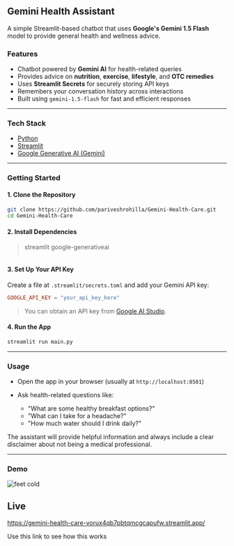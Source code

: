 ## Gemini Health Assistant

A simple Streamlit-based chatbot that uses **Google's Gemini 1.5 Flash** model to provide general health and wellness advice.

### Features

* Chatbot powered by **Gemini AI** for health-related queries
* Provides advice on **nutrition**, **exercise**, **lifestyle**, and **OTC remedies**
* Uses **Streamlit Secrets** for securely storing API keys
* Remembers your conversation history across interactions
* Built using `gemini-1.5-flash` for fast and efficient responses

---

### Tech Stack

* [Python](https://www.python.org/)
* [Streamlit](https://streamlit.io/)
* [Google Generative AI (Gemini)](https://ai.google.dev/)

---

### Getting Started

#### 1. Clone the Repository

```bash
git clone https://github.com/pariveshrohilla/Gemini-Health-Care.git
cd Gemini-Health-Care
```

#### 2. Install Dependencies

> streamlit
> google-generativeai
> ```

#### 3. Set Up Your API Key

Create a file at `.streamlit/secrets.toml` and add your Gemini API key:

```toml
GOOGLE_API_KEY = "your_api_key_here"
```

> You can obtain an API key from [Google AI Studio](https://makersuite.google.com/app/apikey).

#### 4. Run the App

```bash
streamlit run main.py
```

---

### Usage

* Open the app in your browser (usually at `http://localhost:8501`)
* Ask health-related questions like:

  * "What are some healthy breakfast options?"
  * "What can I take for a headache?"
  * "How much water should I drink daily?"

The assistant will provide helpful information and always include a clear disclaimer about not being a medical professional.

---

### Demo

![feet cold](https://github.com/user-attachments/assets/87c8ee60-0845-4b44-b983-d5d014b7c61f)



## Live 

https://gemini-health-care-vorux4qb7pbtqmcgcapufw.streamlit.app/

Use this link to see how this works 
